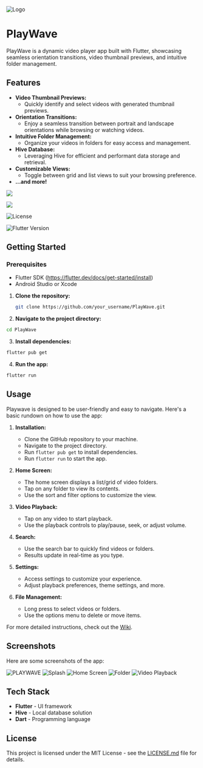 
![Logo](screenshots/playwave.png)

# PlayWave

PlayWave is a dynamic video player app built with Flutter, showcasing seamless orientation transitions, video thumbnail previews, and intuitive folder management.


## Features

- **Video Thumbnail Previews:** 
  - Quickly identify and select videos with generated thumbnail previews.
- **Orientation Transitions:** 
  - Enjoy a seamless transition between portrait and landscape orientations while browsing or watching videos.
- **Intuitive Folder Management:** 
  - Organize your videos in folders for easy access and management.
- **Hive Database:** 
  - Leveraging Hive for efficient and performant data storage and retrieval.
- **Customizable Views:** 
  - Toggle between grid and list views to suit your browsing preference.
- **...and more!**



![](https://img.shields.io/badge/Android-3DDC84?style=for-the-badge&logo=android&logoColor=white)

![](https://img.shields.io/badge/iOS-000000?style=for-the-badge&logo=ios&logoColor=white)

![License](https://img.shields.io/github/license/ThanAngus/Playwave)

![Flutter Version](https://img.shields.io/badge/flutter-v4.0.0-blue)


## Getting Started

### Prerequisites

- Flutter SDK (https://flutter.dev/docs/get-started/install)
- Android Studio or Xcode

1. **Clone the repository:**

   ```bash
   git clone https://github.com/your_username/PlayWave.git
   ```
2. **Navigate to the project directory:**

```bash
cd PlayWave
```
3. **Install dependencies:**

```bash
flutter pub get
```
4. **Run the app:**

```bash
flutter run
```
## Usage

Playwave is designed to be user-friendly and easy to navigate. Here's a basic rundown on how to use the app:

1. **Installation:**
    - Clone the GitHub repository to your machine.
    - Navigate to the project directory.
    - Run `flutter pub get` to install dependencies.
    - Run `flutter run` to start the app.

2. **Home Screen:**
    - The home screen displays a list/grid of video folders.
    - Tap on any folder to view its contents.
    - Use the sort and filter options to customize the view.

3. **Video Playback:**
    - Tap on any video to start playback.
    - Use the playback controls to play/pause, seek, or adjust volume.

4. **Search:**
    - Use the search bar to quickly find videos or folders.
    - Results update in real-time as you type.

5. **Settings:**
    - Access settings to customize your experience.
    - Adjust playback preferences, theme settings, and more.

6. **File Management:**
    - Long press to select videos or folders.
    - Use the options menu to delete or move items.

For more detailed instructions, check out the [Wiki](https://github.com/ThanAngus/Playwave/wiki).


## Screenshots

Here are some screenshots of the app:

![PLAYWAVE](screenshots/playwaveHome.png)
![Splash](screenshots/splash.png)
![Home Screen](screenshots/1.png)
![Folder](screenshots/4.png)
![Video Playback](screenshots/5.png)

## Tech Stack

- **Flutter** - UI framework
- **Hive** - Local database solution
- **Dart** - Programming language



## License

This project is licensed under the MIT License - see the [LICENSE.md](LICENSE.md) file for details.